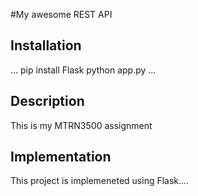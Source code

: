 #My awesome REST API

## Installation

...
pip install Flask
python app.py
...

## Description

This is my MTRN3500 assignment

## Implementation 

This project is implemeneted using Flask....

